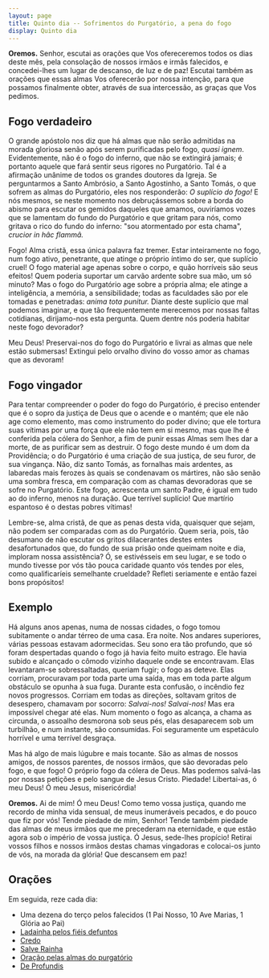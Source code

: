 ```yaml
---
layout: page
title: Quinto dia -- Sofrimentos do Purgatório, a pena do fogo
display: Quinto dia
---
```



**Oremos.** Senhor, escutai as orações que Vos ofereceremos todos os dias deste mês, pela consolação de nossos irmãos e irmãs falecidos, e concedei-lhes um lugar de descanso, de luz e de paz! Escutai também as orações que essas almas Vos oferecerão por nossa intenção, para que possamos finalmente obter, através de sua intercessão, as graças que Vos pedimos.


## Fogo verdadeiro

O grande apóstolo nos diz que há almas que não serão admitidas na morada gloriosa senão após serem purificadas pelo fogo, _quasi ignem_. Evidentemente, não é o fogo do inferno, que não se extingirá jamais; é portanto aquele que fará sentir seus rigores no Purgatório. Tal é a afirmação unânime de todos os grandes doutores da Igreja. Se perguntarmos a Santo Ambrósio, a Santo Agostinho, a Santo Tomás, o que sofrem as almas do Purgatório, eles nos responderão: _O suplício do fogo!_ E nós mesmos, se neste momento nos debruçássemos sobre a borda do abismo para escutar os gemidos daqueles que amamos, ouviríamos vozes que se lamentam do fundo do Purgatório e que gritam para nós, como gritava o rico do fundo do inferno: "sou atormentado por esta chama", _crucior in hâc flammâ._

Fogo! Alma cristã, essa única palavra faz tremer. Estar inteiramente no fogo, num fogo ativo, penetrante, que atinge o próprio íntimo do ser, que suplício cruel! O fogo material age apenas sobre o corpo, e quão horríveis são seus efeitos! Quem poderia suportar um carvão ardente sobre sua mão, um só minuto? Mas o fogo do Purgatório age sobre a própria alma; ele atinge a inteligência, a memória, a sensibilidade; todas as faculdades são por ele tomadas e penetradas: _anima tota punitur._ Diante deste suplício que mal podemos imaginar, e que tão frequentemente merecemos por nossas faltas cotidianas, dirijamo-nos esta pergunta. Quem dentre nós poderia habitar neste fogo devorador? 

Meu Deus! Preservai-nos do fogo do Purgatório e livrai as almas que nele estão submersas! Extingui pelo orvalho divino do vosso amor as chamas que as devoram!


## Fogo vingador

Para tentar compreender o poder do fogo do Purgatório, é preciso entender que é o sopro da justiça de Deus que o acende e o mantém; que ele não age como elemento, mas como instrumento do poder divino; que ele tortura suas vítimas por uma força que ele não tem em si mesmo, mas que lhe é conferida pela cólera do Senhor, a fim de punir essas Almas sem lhes dar a morte, de as purificar sem as destruir. O fogo deste mundo é um dom da Providência; o do Purgatório é uma criação de sua justiça, de seu furor, de sua vingança. Não, diz santo Tomás, as fornalhas mais ardentes, as labaredas mais ferozes às quais se condenavam os mártires, não são senão uma sombra fresca, em comparação com as chamas devoradoras que se sofre no Purgatório. Este fogo, acrescenta um santo Padre, é igual em tudo ao do inferno, menos na duração. Que terrível suplício! Que martírio espantoso é o destas pobres vítimas! 

Lembre-se, alma cristã, de que as penas desta vida, quaisquer que sejam, não podem ser comparadas com as do Purgatório. Quem seria, pois, tão desumano de não escutar os gritos dilacerantes destes entes desafortunados que, do fundo de sua prisão onde queimam noite e dia, imploram nossa assistência? Ó, se estivésseis em seu lugar, e se todo o mundo tivesse por vós tão pouca caridade quanto vós tendes por eles, como qualificaríeis semelhante crueldade? Refleti seriamente e então fazei bons propósitos!


## Exemplo

Há alguns anos apenas, numa de nossas cidades, o fogo tomou subitamente o andar térreo de uma casa. Era noite. Nos andares superiores, várias pessoas estavam adormecidas. Seu sono era tão profundo, que só foram despertadas quando o fogo já havia feito muito estrago. Ele havia subido e alcançado o cômodo vizinho daquele onde se encontravam. Elas levantaram-se sobressaltadas, queriam fugir; o fogo as deteve. Elas corriam, procuravam por toda parte uma saída, mas em toda parte algum obstáculo se opunha à sua fuga. Durante esta confusão, o incêndio fez novos progressos. Corriam em todas as direções, soltavam gritos de desespero, chamavam por socorro: _Salvai-nos! Salvai-nos!_ Mas era impossível chegar até elas. Num momento o fogo as alcança, a chama as circunda, o assoalho desmorona sob seus pés, elas desaparecem sob um turbilhão, e num instante, são consumidas. Foi seguramente um espetáculo horrível e uma terrível desgraça. 

Mas há algo de mais lúgubre e mais tocante. São as almas de nossos amigos, de nossos parentes, de nossos irmãos, que são devoradas pelo fogo, e que fogo! O próprio fogo da cólera de Deus. Mas podemos salvá-las por nossas petições e pelo sangue de Jesus Cristo. Piedade! Libertai-as, ó meu Deus! Ó meu Jesus, misericórdia!


**Oremos.** Ai de mim! Ó meu Deus! Como temo vossa justiça, quando me recordo de minha vida sensual, de meus inumeráveis pecados, e do pouco que fiz por vós! Tende piedade de mim, Senhor! Tende também piedade das almas de meus irmãos que me precederam na eternidade, e que estão agora sob o império de vossa justiça. Ó Jesus, sede-lhes propício! Retirai vossos filhos e nossos irmãos destas chamas vingadoras e colocai-os junto de vós, na morada da glória! Que descansem em paz!


## Orações 

Em seguida, reze cada dia:

- Uma dezena do terço pelos falecidos (1 Pai Nosso, 10 Ave Marias, 1 Glória ao Pai)
- [Ladainha pelos fiéis defuntos](ladainha.md)
- [Credo](credo.md)
- [Salve Rainha](salve_rainha.md)
- [Oração pelas almas do purgatório](oracao_pelas_almas.md)
- [De Profundis](de_profundis.md)
